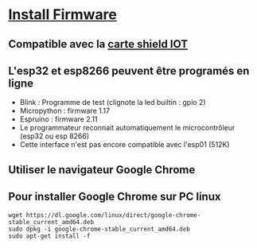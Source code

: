 # [Install Firmware](https://f4goh.github.io/)

## Compatible avec la [carte shield IOT](https://github.com/f4goh/Carte-shield-IOT)

## L'esp32 et esp8266 peuvent être programés en ligne

- Blink : Programme de test (clignote la led builtin : gpio 2)
- Micropython : firmware 1.17
- Espruino : firmware 2.11
- Le programmateur reconnait automatiquement le microcontrôleur (esp32 ou esp 8266)
- Cette interface n'est pas encore compatible avec l'esp01 (512K)

## Utiliser le navigateur Google Chrome

## Pour installer Google Chrome sur PC linux

```console
wget https://dl.google.com/linux/direct/google-chrome-stable_current_amd64.deb
sudo dpkg -i google-chrome-stable_current_amd64.deb
sudo apt-get install -f
```
